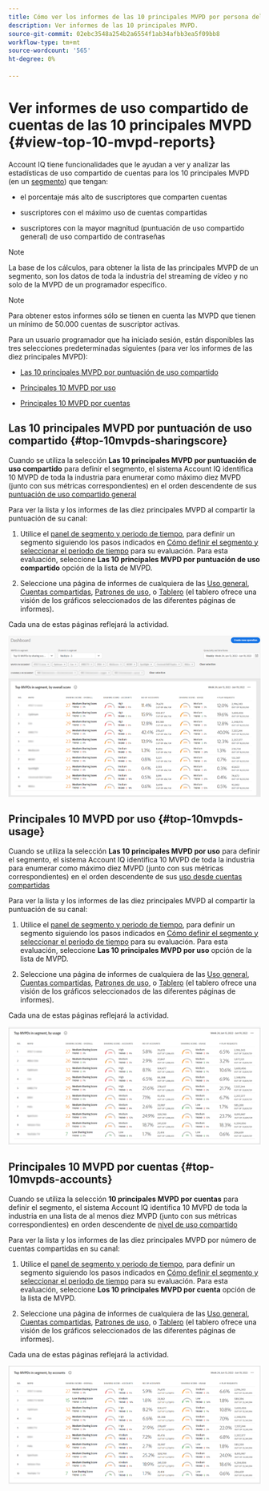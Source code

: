 ```yaml
---
title: Cómo ver los informes de las 10 principales MVPD por persona del programador.
description: Ver informes de las 10 principales MVPD.
source-git-commit: 02ebc3548a254b2a6554f1ab34afbb3ea5f09bb8
workflow-type: tm+mt
source-wordcount: '565'
ht-degree: 0%

---
```


# Ver informes de uso compartido de cuentas de las 10 principales MVPD <!--and Programmers--> {#view-top-10-mvpd-reports}

Account IQ tiene funcionalidades que le ayudan a ver y analizar las estadísticas de uso compartido de cuentas para los 10 principales MVPD (en un [segmento](/help/AccountIQ/product-concepts.md#segmet-def)) que tengan:

* el porcentaje más alto de suscriptores que comparten cuentas

* suscriptores con el máximo uso de cuentas compartidas

* suscriptores con la mayor magnitud (puntuación de uso compartido general) de uso compartido de contraseñas

>[!NOTE]
>
>La base de los cálculos, para obtener la lista de las principales MVPD de un segmento, son los datos de toda la industria del streaming de vídeo y no solo de la MVPD de un programador específico.

>[!NOTE]
>
>Para obtener estos informes sólo se tienen en cuenta las MVPD que tienen un mínimo de 50.000 cuentas de suscriptor activas.

Para un usuario programador que ha iniciado sesión, están disponibles las tres selecciones predeterminadas siguientes (para ver los informes de las diez principales MVPD):

* [Las 10 principales MVPD por puntuación de uso compartido](#top-10mvpds-sharingscore)

* [Principales 10 MVPD por uso](#top-10mvpds-usage)

* [Principales 10 MVPD por cuentas](#top-10mvpds-accounts)

## Las 10 principales MVPD por puntuación de uso compartido {#top-10mvpds-sharingscore}

Cuando se utiliza la selección **Las 10 principales MVPD por puntuación de uso compartido** para definir el segmento, el sistema Account IQ identifica 10 MVPD de toda la industria para enumerar como máximo diez MVPD (junto con sus métricas correspondientes) en el orden descendente de sus [puntuación de uso compartido general](/help/AccountIQ/product-concepts.md#overall-sharing-score)

Para ver la lista y los informes de las diez principales MVPD al compartir la puntuación de su canal:

1. Utilice el [panel de segmento y periodo de tiempo](/help/AccountIQ/segments-timeframe.md), para definir un segmento siguiendo los pasos indicados en [Cómo definir el segmento y seleccionar el periodo de tiempo](/help/AccountIQ/howto-select-segment-timeframe.md) para su evaluación. Para esta evaluación, seleccione **Las 10 principales MVPD por puntuación de uso compartido** opción de la lista de MVPD.

1. Seleccione una página de informes de cualquiera de las [Uso general](/help/AccountIQ/general-usage-reports.md), [Cuentas compartidas](/help/AccountIQ/shared-acc-reports.md), [Patrones de uso](/help/AccountIQ/usage-patterns.md), o [Tablero](/help/AccountIQ/dashboard.md) (el tablero ofrece una visión de los gráficos seleccionados de las diferentes páginas de informes).

Cada una de estas páginas reflejará la actividad.

![](assets/top-ten-mvpds-overallscore.png)

## Principales 10 MVPD por uso {#top-10mvpds-usage}

Cuando se utiliza la selección **Las 10 principales MVPD por uso** para definir el segmento, el sistema Account IQ identifica 10 MVPD de toda la industria para enumerar como máximo diez MVPD (junto con sus métricas correspondientes) en el orden descendente de sus [uso desde cuentas compartidas](/help/AccountIQ/product-concepts.md)

Para ver la lista y los informes de las diez principales MVPD al compartir la puntuación de su canal:

1. Utilice el [panel de segmento y periodo de tiempo](/help/AccountIQ/segments-timeframe.md), para definir un segmento siguiendo los pasos indicados en [Cómo definir el segmento y seleccionar el periodo de tiempo](/help/AccountIQ/howto-select-segment-timeframe.md) para su evaluación. Para esta evaluación, seleccione **Las 10 principales MVPD por uso** opción de la lista de MVPD.

1. Seleccione una página de informes de cualquiera de las [Uso general](/help/AccountIQ/general-usage-reports.md), [Cuentas compartidas](/help/AccountIQ/shared-acc-reports.md), [Patrones de uso](/help/AccountIQ/usage-patterns.md), o [Tablero](/help/AccountIQ/dashboard.md) (el tablero ofrece una visión de los gráficos seleccionados de las diferentes páginas de informes).

Cada una de estas páginas reflejará la actividad.

![](assets/top-ten-mvpds-usage.png)

## Principales 10 MVPD por cuentas {#top-10mvpds-accounts}

Cuando se utiliza la selección **10 principales MVPD por cuentas** para definir el segmento, el sistema Account IQ identifica 10 MVPD de toda la industria en una lista de al menos diez MVPD (junto con sus métricas correspondientes) en orden descendente de [nivel de uso compartido](/help/AccountIQ/product-concepts.md)

Para ver la lista y los informes de las diez principales MVPD por número de cuentas compartidas en su canal:

1. Utilice el [panel de segmento y periodo de tiempo](/help/AccountIQ/segments-timeframe.md), para definir un segmento siguiendo los pasos indicados en [Cómo definir el segmento y seleccionar el periodo de tiempo](/help/AccountIQ/howto-select-segment-timeframe.md) para su evaluación. Para esta evaluación, seleccione **Los 10 principales MVPD por cuenta** opción de la lista de MVPD.

1. Seleccione una página de informes de cualquiera de las [Uso general](/help/AccountIQ/general-usage-reports.md), [Cuentas compartidas](/help/AccountIQ/shared-acc-reports.md), [Patrones de uso](/help/AccountIQ/usage-patterns.md), o [Tablero](/help/AccountIQ/dashboard.md) (el tablero ofrece una visión de los gráficos seleccionados de las diferentes páginas de informes).

Cada una de estas páginas reflejará la actividad.

![](assets/top-ten-mvpds-accounts.png)
